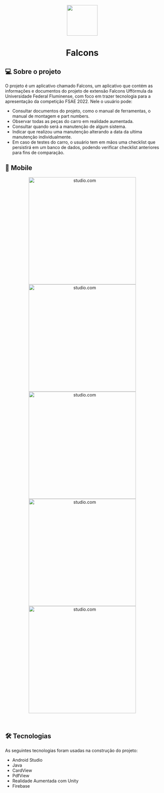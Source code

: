 <div align="center">
  <img height="100"  src="https://user-images.githubusercontent.com/98192816/191977387-4eff9839-605f-4022-822c-d578f3366e28.png" />
</div>
<h1 align="center">Falcons</h1>

## 💻 Sobre o projeto

O projeto é um aplicativo chamado Falcons, um aplicativo que contém as informações e documentos do projeto de extensão Falcons Uffórmula da Universidade Federal Fluminense, com foco em trazer tecnologia para a apresentação da competição FSAE 2022. 
Nele o usuário pode:
- Consultar documentos do projeto, como o manual de ferramentas, o manual de montagem e part numbers. 
- Observar todas as peças do carro em realidade aumentada.
- Consultar quando será a manutenção de algum sistema.
- Indicar que realizou uma manutenção alterando a data da ultima manutenção individualmente.
- Em caso de testes do carro, o usuário tem em mãos uma checklist que persistirá em um banco de dados, podendo verificar checklist anteriores para fins de comparação.


## 📱 Mobile

<p align="center">
    <img alt="studio.com"  height="350" src="https://user-images.githubusercontent.com/98192816/191975090-077448a5-e0b4-4d31-bfcf-d03b3108a244.png">
    <img alt="studio.com"  height="350" src="https://user-images.githubusercontent.com/98192816/191973670-a0599c26-2ced-4188-b8a3-bc9101fc04d3.png">
    <img alt="studio.com"  height="350" src="https://user-images.githubusercontent.com/98192816/191973671-1eb99ef7-ce66-4d8f-98a7-9528d9f7d240.png">
    <img alt="studio.com"  height="350" src="https://user-images.githubusercontent.com/98192816/191973658-cb10fb84-d9b0-4022-9ca6-59bee80d5fcb.png">
    <img alt="studio.com"  height="350"src="https://user-images.githubusercontent.com/98192816/191973666-04e2d8db-fdf2-4260-9d70-8c75116033bb.png">
</p><br>

## 🛠 Tecnologias

As seguintes tecnologias foram usadas na construção do projeto:

  - Android Studio
  - Java
  - CardView
  - PdfView
  - Realidade Aumentada com Unity
  - Firebase

